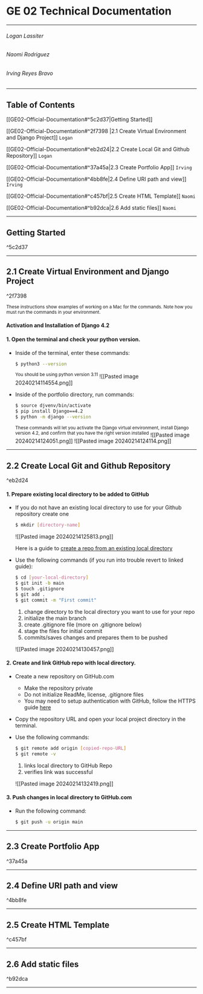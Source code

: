 # GE 02 Technical Documentation
***
###### Logan Lassiter
###### Naomi Rodriguez
###### Irving Reyes Bravo

***
## Table of Contents

[[GE02-Official-Documentation#^5c2d37|Getting Started]]

[[GE02-Official-Documentation#^2f7398 |2.1 Create Virtual Environment and Django Project]] `Logan`

[[GE02-Official-Documentation#^eb2d24|2.2 Create Local Git and Github Repository]] `Logan`

[[GE02-Official-Documentation#^37a45a|2.3 Create Portfolio App]] `Irving`

[[GE02-Official-Documentation#^4bb8fe|2.4 Define URI path and view]] `Irving`

[[GE02-Official-Documentation#^c457bf|2.5 Create HTML Template]] `Naomi`

[[GE02-Official-Documentation#^b92dca|2.6 Add static files]] `Naomi`

***

## Getting Started

^5c2d37

***
## 2.1 Create Virtual Environment and Django Project

^2f7398

<sup>These instructions show examples of working on a Mac for the commands. Note how you must run the commands in your environment.</sup>

#### Activation and Installation of Django 4.2

#### 1. Open the terminal and check your python version.

* Inside of the terminal, enter these commands:

	```bash
	$ python3 --version
	```

	<sup>You should be using python version 3.11</sup>
	![[Pasted image 20240214114554.png]]

* Inside of the portfolio directory, run commands:
	```bash
	$ source djvenv/bin/activate
	$ pip install Django==4.2
	$ python -m django --version
	```
	<sup>These commands will let you activate the Django virtual environment, install Django version 4.2, and confirm that you have the right version installed</sup>
	![[Pasted image 20240214124051.png]]
	![[Pasted image 20240214124114.png]]
***
## 2.2 Create Local Git and Github Repository

^eb2d24
#### 1. Prepare existing local directory to be added to GitHub

* If you do not have an existing local directory to use for your Github repository create one
	```bash
	$ mkdir [directory-name]
	```
	![[Pasted image 20240214125813.png]]
	
	Here is a guide to [create a repo from an existing local directory](https://docs.github.com/en/migrations/importing-source-code/using-the-command-line-to-import-source-code/adding-locally-hosted-code-to-github)
* Use the following commands (if you run into trouble revert to linked guide):
	```bash
	$ cd [your-local-directory]
	$ git init -b main
	$ touch .gitignore
	$ git add .
	$ git commit -m "First commit"
	```
	1. change directory to the local directory you want to use for your repo
	2. initialize the main branch
	3. create .gitignore file (more on .gitignore below)
	4. stage the files for initial commit
	5. commits/saves changes and prepares them to be pushed
	   
	![[Pasted image 20240214130457.png]]
#### 2. Create and link GitHub repo with local directory.
* Create a new repository on GitHub.com
	*  Make the repository private
	*  Do not initialize ReadMe, license, .gitignore files
	* You may need to setup authentication with GitHub, follow the HTTPS guide [here](https://docs.github.com/en/authentication/keeping-your-account-and-data-secure/about-authentication-to-github#https)
* Copy the repository URL and open your local project directory in the terminal.
* Use the following commands:
	```bash
	$ git remote add origin [copied-repo-URL]
	$ git remote -v
	```
	1. links local directory to GitHub Repo
	2. verifies link was successful
	
	![[Pasted image 20240214132419.png]]

#### 3. Push changes in local directory to GitHub.com
* Run the following command:
	```bash
	$ git push -u origin main
	```
***
## 2.3 Create Portfolio App

^37a45a

***
## 2.4 Define URI path and view

^4bb8fe

***
## 2.5 Create HTML Template

^c457bf

***
## 2.6 Add static files

^b92dca

***
